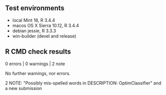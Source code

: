 ## Test environments
* local Mint 18, R 3.4.4
* macos  OS X Sierra 10.12, R 3.4.4
* debian jessie, R 3.3.3
* win-builder (devel and release)

## R CMD check results
0 errors | 0 warnings | 2 note

No further warnings, nor errors.

2 NOTE: "Possibly mis-spelled words in DESCRIPTION:  OptimClassifier" and a new submission



